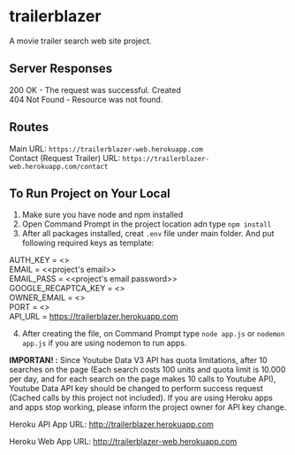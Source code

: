 # trailerblazer

A movie trailer search web site project.

## Server Responses

200 OK - The request was successful.  Created  
404 Not Found - Resource was not found.

## Routes
  Main URL: `https://trailerblazer-web.herokuapp.com`  
  Contact (Request Trailer) URL: `https://trailerblazer-web.herokuapp.com/contact`
 
## To Run Project on Your Local

1) Make sure you have node and npm installed  
2) Open Command Prompt in the project location adn type `npm install`  
3) After all packages installed, creat `.env` file under main folder. And put following required keys as template:  

AUTH_KEY = <<key to put header for search api call>>  
EMAIL = <<project's email>>  
EMAIL_PASS = <<project's email password>>  
GOOGLE_RECAPTCA_KEY = <<google recaptcha key>>  
OWNER_EMAIL = <<project owner email>>  
PORT = <<port to run ap>>  
API_URL = https://trailerblazer.herokuapp.com  


4) After creating the file, on Command Prompt type `node app.js` or `nodemon app.js` if you are using nodemon to run apps.


**IMPORTAN! :** Since Youtube Data V3 API has quota limitations, after 10 searches on the page (Each search costs 100 units and quota limit is 10.000 per day, and for each search on the page makes 10 calls to Youtube API), Youtube Data API key should be changed to perform success request (Cached calls by this project not included). If you are using Heroku apps and apps stop working, please inform the project owner for API key change.

Heroku API App URL: http://trailerblazer.herokuapp.com

Heroku Web App URL: http://trailerblazer-web.herokuapp.com
